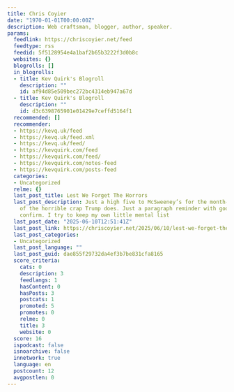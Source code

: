```yaml
---
title: Chris Coyier
date: "1970-01-01T00:00:00Z"
description: Web craftsman, blogger, author, speaker.
params:
  feedlink: https://chriscoyier.net/feed
  feedtype: rss
  feedid: 5f5128954e4a1baf2b65b3222f3d0b8c
  websites: {}
  blogrolls: []
  in_blogrolls:
  - title: Kev Quirk's Blogroll
    description: ""
    id: af94d85e509bec272bc4314eb947a67d
  - title: Kev Quirk's Blogroll
    description: ""
    id: d3c6398765901e01429e7ceffd5164f1
  recommended: []
  recommender:
  - https://kevq.uk/feed
  - https://kevq.uk/feed.xml
  - https://kevq.uk/feed/
  - https://kevquirk.com/feed
  - https://kevquirk.com/feed/
  - https://kevquirk.com/notes-feed
  - https://kevquirk.com/posts-feed
  categories:
  - Uncategorized
  relme: {}
  last_post_title: Lest We Forget The Horrors
  last_post_description: Just a high five to McSweeney’s for the month-by-month documentation
    of the horrible crap Trump does. Just a paragraph reminder with good links to
    confirm. I try to keep my own little mental list
  last_post_date: "2025-06-10T12:51:41Z"
  last_post_link: https://chriscoyier.net/2025/06/10/lest-we-forget-the-horrors/
  last_post_categories:
  - Uncategorized
  last_post_language: ""
  last_post_guid: dae855f29732da4ef3b7be831cfa8165
  score_criteria:
    cats: 0
    description: 3
    feedlangs: 1
    hasContent: 0
    hasPosts: 3
    postcats: 1
    promoted: 5
    promotes: 0
    relme: 0
    title: 3
    website: 0
  score: 16
  ispodcast: false
  isnoarchive: false
  innetwork: true
  language: en
  postcount: 12
  avgpostlen: 0
---
```

